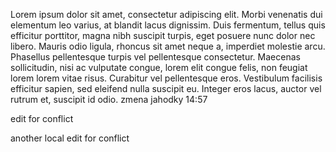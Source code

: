 Lorem ipsum dolor sit amet, consectetur adipiscing elit. Morbi venenatis dui elementum leo varius, at blandit lacus dignissim. Duis fermentum, tellus quis efficitur porttitor, magna nibh suscipit turpis, eget posuere nunc dolor nec libero. Mauris odio ligula, rhoncus sit amet neque a, imperdiet molestie arcu. Phasellus pellentesque turpis vel pellentesque consectetur. Maecenas sollicitudin, nisi ac vulputate congue, lorem elit congue felis, non feugiat lorem lorem vitae risus. Curabitur vel pellentesque eros. Vestibulum facilisis efficitur sapien, sed eleifend nulla suscipit eu. Integer eros lacus, auctor vel rutrum et, suscipit id odio.
zmena jahodky 14:57

edit for conflict

another local edit for conflict
